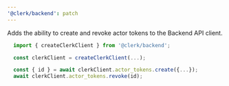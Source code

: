 ```yaml
---
'@clerk/backend': patch
---
```


Adds the ability to create and revoke actor tokens to the Backend API client.


```ts
  import { createClerkClient } from '@clerk/backend';

  const clerkClient = createClerkClient(...);

  const { id } = await clerkClient.actor_tokens.create({...});
  await clerkClient.actor_tokens.revoke(id);
```